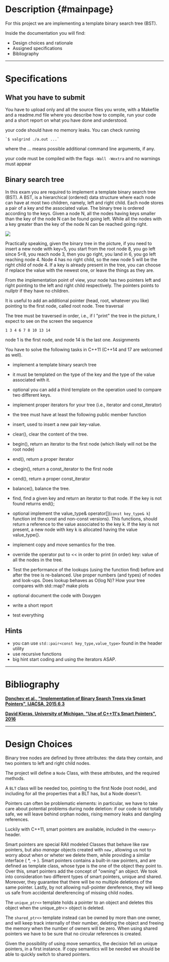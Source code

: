 # Description                                                                                         {#mainpage}

For this project we are implementing a template binary search tree (BST).

Inside the documentation you will find:

* Design choices and rationale
* Assigned specifications
* Bibliography



---
# Specifications                        

## What you have to submit

You have to upload only and all the source files you wrote, with a Makefile and a readme.md file where you describe how to compile, run your code and a short report on what you have done and understood.

your code should have no memory leaks. You can check running

    `$ valgrind ./a.out ...`

where the ... means possible additional command line arguments, if any.

your code must be compiled with the flags `-Wall -Wextra` and no warnings must appear

## Binary search tree

In this exam you are required to implement a template binary search tree (BST). A BST, is a hierarchical (ordered) data structure where each node can have at most two children, namely, left and right child. Each node stores a pair of a key and the associated value. The binary tree is ordered according to the keys. Given a node N, all the nodes having keys smaller than the key of the node N can be found going left. While all the nodes with a key greater than the key of the node N can be reached going right.

<img src="../binary.png">

Practically speaking, given the binary tree in the picture, if you need to insert a new node with key=5, you start from the root node 8, you go left since 5<8, you reach node 3, then you go right, you land in 6, you go left reaching node 4. Node 4 has no right child, so the new node 5 will be the right child of node 4. If a key is already present in the tree, you can choose if replace the value with the newest one, or leave the things as they are.

From the implementation point of view, your node has two pointers left and right pointing to the left and right child respectively. The pointers points to nullptr if they have no children.

It is useful to add an additional pointer (head, root, whatever you like) pointing to the first node, called root node.
Tree traversal

The tree must be traversed in order, i.e., if I "print" the tree in the picture, I expect to see on the screen the sequence

`1 3 4 6 7 8 10 13 14`

node 1 is the first node, and node 14 is the last one.
Assignments

You have to solve the following tasks in C++11 (C++14 and 17 are welcomed as well).

* implement a template binary search tree
* it must be templated on the type of the key and the type of the value associated with it.
* optional you can add a third template on the operation used to compare two different keys.
* implement proper iterators for your tree (i.e., iterator and const_iterator)
* the tree must have at least the following public member function
* insert, used to insert a new pair key-value.
* clear(), clear the content of the tree.
* begin(), return an iterator to the first node (which likely will not be the root node)
* end(), return a proper iterator
* cbegin(), return a const_iterator to the first node
* cend(), return a proper const_iterator
* balance(), balance the tree.
* find, find a given key and return an iterator to that node. If the key is not found returns end();
* optional implement the value_type& operator[](`const key_type& k`) function int the const and non-const versions). This functions, should return a reference to the value associated to the key k. If the key is not present, a new node with key k is allocated having the value value_type{}.
* implement copy and move semantics for the tree.
* override the operator put to << in order to print (in order) key: value of all the nodes in the tree.

* Test the performance of the lookups (using the function find) before and after the tree is re-balanced. Use proper numbers (and types) of nodes and look-ups. Does lookup behaves as O(log N)? How your tree compares with std::map? make plots

* optional document the code with Doxygen

* write a short report

* test everything

## Hints

* you can use `std::pair<const key_type,value_type>` found in the header utility
* use recursive functions
* big hint start coding and using the iterators ASAP.


---


# Bibliography

<a href="../bibliography/Implementation_of_BT_via_Smart_Pointers.pdf" target="_blank"><b>Donchev et al., "Implementation of Binary Search Trees via Smart Pointers", IJACSA, 2015,6,3</b></a>

<a href="../bibliography/C++11_smart_ptrs.pdf" target ="_blank"><b>David Kieras, University of Michigan, "Use of C++11's Smart Pointers", 2016</b></a> 

---

# Design Choices

Binary tree nodes are defined by three attributes: the data they contain, and two pointers to left and right child nodes.

The project will define a `Node` Class, with these attributes, and the required methods.

A `BLT` class will be needed too, pointing to the first Node (root node), and including for all the properties that a BLT has, but a Node doesn't.

Pointers can often be problematic elements: in particular, we have to take care about potential problems during node deletion: if our code is not totally safe, we will leave behind orphan nodes, rising memory leaks and dangling references.

Luckily with C++11, smart pointers are available, included in the `<memory>` header.

Smart pointers are special RAII modeled Classes that behave like raw pointers, but also *manage* objects created with `new` , allowing us not to worry about when or wheter we delete them, while providing a similar interface ( \*, -> ). Smart pointers contains a built-in raw pointers, and are defined as template class, whose type is the one of the object they point to. Over this, smart pointers add the concept of "owning" an object. We took into consideration two different types of smart pointers, unique and shared. Moreover, they guarantee that there will be no multiple deletions of the same pointer. Lastly, by not allowing null-pointer dereference, they will keep us safe from accidental dereferencing of missing child nodes.

The `unique_ptr<>` template holds a pointer to an object and deletes this object when the unique_ptr<> object is deleted.

The `shared_ptr<>` template instead can be owned by more than one owner, and will keep track internally of their number, deleting the object and freeing the memory when the number of owners will be zero. When using shared pointers we have to be sure that no circular references is created.

Given the possibility of using move semantics, the decision fell on unique pointers, in a first instance. If copy semantics will be needed we should be able to quickly switch to shared pointers.

